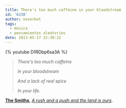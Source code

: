 ```yaml
---
title: There's too much caffeine in your bloodstream
id: '6238'
author: neverbot
tags:
  - música
  - pensamientos aleatorios
date: 2013-05-17 22:39:22
---
```


{% youtube D1RDbp6sa3A %}

> *There's too much caffeine*
>
> *In your bloodstream*
>
> *And a lack of real spice*
>
> *In your life.*

[**The Smiths**](http://en.wikipedia.org/wiki/The_smiths), *[A rush and a push and the land is ours](http://www.youtube.com/watch?v=D1RDbp6sa3A)*.
